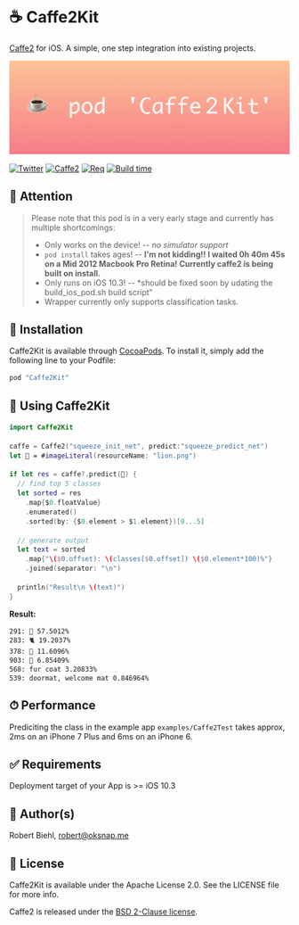 # ☕️ Caffe2Kit
[Caffe2](https://github.com/caffe2/caffe2) for iOS.
A simple, one step integration into existing projects.

![Caffe2Kit - Simple integration of Caffe2 on iOS.](https://github.com/RobertBiehl/caffe2-ios/blob/master/.github/cover.png)

[![Twitter](https://img.shields.io/badge/Twitter-robeffect-4099FF.svg?style=flat)](https://twitter.com/robeffect)
[![Caffe2](https://img.shields.io/badge/Dep-caffe2-green.svg)](https://caffe2.ai)
[![Req](https://img.shields.io/badge/Req-iOS_10.3-green.svg)](https://github.com/RobertBiehl/caffe2-ios)
[![Build time](https://img.shields.io/badge/pod_install_takes-0h_40m_45s-red.svg)](https://github.com/RobertBiehl/caffe2-ios)

## 🚨 Attention
> Please note that this pod is in a very early stage and currently has multiple shortcomings:
> * Only works on the device! -- *no simulator support*
> * `pod install` takes ages! -- **I'm not kidding!! I waited 0h 40m 45s on a Mid 2012 Macbook Pro Retina! Currently caffe2 is being built on install.**
> * Only runs on iOS 10.3! -- *should be fixed soon by udating the build_ios_pod.sh build script"
> * Wrapper currently only supports classification tasks.

## 📲 Installation

Caffe2Kit is available through [CocoaPods](http://cocoapods.org). To install
it, simply add the following line to your Podfile:

```ruby
pod "Caffe2Kit"
```

## 🚀 Using Caffe2Kit

```swift
import Caffe2Kit

caffe = Caffe2("squeeze_init_net", predict:"squeeze_predict_net")
let 🌅 = #imageLiteral(resourceName: "lion.png")
    
if let res = caffe?.predict(🌅) {
  // find top 5 classes
  let sorted = res
    .map{$0.floatValue}
    .enumerated()
    .sorted(by: {$0.element > $1.element})[0...5]
      
  // generate output
  let text = sorted
    .map{"\($0.offset): \(classes[$0.offset]) \($0.element*100)%"}
    .joined(separator: "\n")

  println("Result\n \(text)")
}
```

**Result:**

```
291: 🦁 57.5012%
283: 🐈 19.2037%
378: 🐒 11.6096%
903: 💇 6.85409%
568: fur coat 3.20833%
539: doormat, welcome mat 0.846964%
```

## ⏱ Performance

Prediciting the class in the example app `examples/Caffe2Test` takes approx, 2ms on an iPhone 7 Plus and 6ms on an iPhone 6.

## ✅ Requirements

Deployment target of your App is >= iOS 10.3

## 🤖 Author(s)

Robert Biehl, robert@oksnap.me

## 📄 License

Caffe2Kit is available under the Apache License 2.0. See the LICENSE file for more info.

Caffe2 is released under the [BSD 2-Clause license](https://github.com/Yangqing/caffe2/blob/master/LICENSE).
